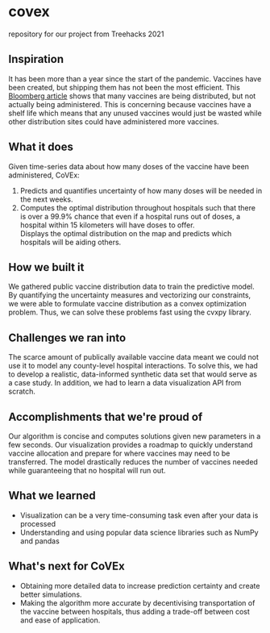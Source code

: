 # covex
repository for our project from Treehacks 2021
## Inspiration 
It has been more than a year since the start of the pandemic. Vaccines have been created, but shipping them has not been the most efficient. This [Bloomberg article](https://www.bloomberg.com/graphics/covid-vaccine-tracker-global-distribution/) shows that many vaccines are being distributed, but not actually being administered. This is concerning because vaccines have a shelf life which means that any unused vaccines would just be wasted while other distribution sites could have administered more vaccines. 

## What it does
Given time-series data about how many doses of the vaccine have been administered, CoVEx: 
<ol>
<li>Predicts and quantifies uncertainty of how many doses will be needed in the next weeks.
</li>
<li>Computes the optimal distribution throughout hospitals such that there is over a 99.9% chance that even if a hospital runs out of doses, a hospital within 15 kilometers will have doses to offer.
</li>
</li>Displays the optimal distribution on the map and predicts which hospitals will be aiding others.
</ol>

## How we built it
We gathered public vaccine distribution data to train the predictive model. By quantifying the uncertainty measures and vectorizing our constraints, we were able to formulate vaccine distribution as a convex optimization problem. Thus, we can solve these problems fast using the cvxpy library.

## Challenges we ran into
The scarce amount of publically available vaccine data meant we could not use it to model any county-level hospital interactions. To solve this, we had to develop a realistic, data-informed synthetic data set that would serve as a case study. In addition, we had to learn a data visualization API from scratch.

## Accomplishments that we're proud of
Our algorithm is concise and computes solutions given new parameters in a few seconds. Our visualization provides a roadmap to quickly understand vaccine allocation and prepare for where vaccines may need to be transferred. The model drastically reduces the number of vaccines needed while guaranteeing that no hospital will run out.

## What we learned
- Visualization can be a very time-consuming task even after your data is processed
- Understanding and using popular data science libraries such as NumPy and pandas

## What's next for CoVEx
- Obtaining more detailed data to increase prediction certainty and create better simulations.
- Making the algorithm more accurate by decentivising transportation of the vaccine between hospitals, thus adding a trade-off between cost and ease of application.

